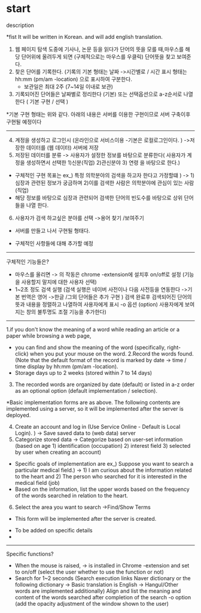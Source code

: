 # start
description

*fist It will be written in Korean. and will add english translation.

1. 웹 페이지 탐색 도중에 기사나, 논문 등을 읽다가 단어의 뜻을 모를 때,마우스를 해당 단어위에 올려두게 되면 (구체적으로는 마우스를 우클릭) 단어뜻을 찾고 보여준다.
2. 찾은 단어를 기록한다. (기록의 기본 형태는 날짜 ->시간별로 / 시간 표시 형태는 hh:mm (pm/am -location) 으로 표시하여 구분한다.  
   - 보관일은 최대 2주 (7~14일 이내로 보관)
3. 기록되어진 단어들은 날짜별로 정리한다 (기본) 또는 선택옵션으로 a-z순서로 나열한다 ( 기본 구현 / 선택 )

*기본 구현 형태는 위와 같다.
 아래의 내용은 서버를 이용한 구현이므로 서버 구축이후 구현될 예정이다
 
-----------------------------------------------------------------------------------------------------------

4. 계정을 생성하고 로그인시 (온라인으로 서비스이용 -기본은 로컬로그인이다. ) ->저장한 데이터를 (웹 데이터) 서버에 저장 
5. 저장된 데이터를 분류 -> 사용자가 설정한 정보를 바탕으로 분류한다( 사용자가 계정을 생성하면서 선택한 1)신분(직업) 2)관신분야 3) 연령 을 바탕으로 한다.)
  - 구체적인 구현 목표는 ex_) 특정 의학분야의 검색을 하고자 한다고 가정할떄 ) -> 1) 심장과 관련된 정보가 궁금하며 2)이를 검색한 사람은 의학분야에 관심이 있는 사람 (직업)
  - 해당 정보를 바탕으로 심장과 관련되어 검색한 단어의 빈도수를 바탕으로 상위 단어들을 나열 한다. 
6. 사용자가 검색 하고싶은 분야를 선택 ->용어 찾기 /보여주기 


* 서버를 만들고 나서 구현될 형태다.
 - 구체적인 사항들에 대해 추가할 예정
-----------------------------------------------------------------------------------------------------------

구체적인 기능들은? 

- 마우스를 올리면 -> 의 작동은 chrome -extension에 설치후 on/off로 설정 (기능을 사용할지 말지에 대한 사용자 선택)
- 1~2초 정도 검색 실행 (검색 실행은 네이버 사전이나 다음 사전등을 연동한다 ->기본 번역은 영어 ->한글 /그외 단어들은 추가 구현 ) 
  검색 완료후 검색되어진 단어의 뜻과 내용을 정렬하고 나열하여 사용자에게 표시 -o 옵션 (option) 사용자에게 보여지는 창의 불투명도 조절 기능을 추가한다) 
  
  
-----------------------------------------------------------------------------------------------------------

1.if you don't know the meaning of a word while reading an article or a paper while browsing a web page, 
  - you can find and show the meaning of the word (specifically, right-  click) when you put your mouse on the word.
2.Record the words found. (Note that the default format of the record is marked by date -> time / time display by hh:mm (pm/am -location).
  - Storage days up to 2 weeks (stored within 7 to 14 days)
3. The recorded words are organized by date (default) or listed in a-z order as an optional option (default implementation / selection).

*Basic implementation forms are as above. The following contents are implemented using a server, so it will be implemented after the server is deployed.

4. Create an account and log in (Use Service Online - Default is Local Login). ) -> Save saved data to (web data) server
5. Categorize stored data -> Categorize based on user-set information (based on age 1) identification (occupation) 2) interest field 3) selected by user when creating an account)
- Specific goals of implementation are ex_) Suppose you want to search a particular medical field.) -> 1) I am curious about the information related to the heart and 2) The person who searched for it is interested in the medical field (job)
- Based on the information, list the upper words based on the frequency of the words searched in relation to the heart.
6. Select the area you want to search ->Find/Show Terms


* This form will be implemented after the server is created.
- To be added on specific details
- 
-----------------------------------------------------------------------------------------------------------
Specific functions?

- When the mouse is raised, -> is installed in Chrome -extension and set to on/off (select the user whether to use the function or not)
- Search for 1~2 seconds (Search execution links Naver dictionary or the following dictionary -> Basic translation is English -> Hangul/Other words are implemented additionally)
Align and list the meaning and content of the words searched after completion of the search -o option (add the opacity adjustment of the window shown to the user)
